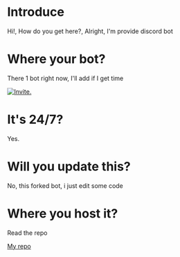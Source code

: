 


# Introduce


Hi!, How do you get here?, Alright, I'm provide discord bot


# Where your bot?


There 1 bot right now, I'll add if I get time


<a href="https://discord.com/api/oauth2/authorize?client_id=952445818810540042&scope=bot+applications.commands&permissions=8"><img src="https://img.shields.io/static/v1?label=Invite%20Me&message=EnderEliteBot%239749&plastic&color=5865F2&logo=discord" alt="Invite."></a>

# It's 24/7?
Yes.


# Will you update this?
No, this forked bot, i just edit some code


# Where you host it?
Read the repo

[My repo](https://github.com/zairullahdev/rawon)
